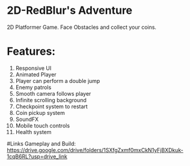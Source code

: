# 2D-RedBlur's Adventure
2D Platformer Game. Face Obstacles and collect your coins.

# Features:
1. Responsive UI
2. Animated Player
3. Player can perform a double jump
4. Enemy patrols
5. Smooth camera follows player
6. Infinite scrolling background
7. Checkpoint system to restart
8. Coin pickup system
9. SoundFX
10. Mobile touch controls
11. Health system

#Links
Gameplay and Build: https://drive.google.com/drive/folders/1SXfgZxmf0mxCkN1yFjBXDkuk-1cqB6RL?usp=drive_link

